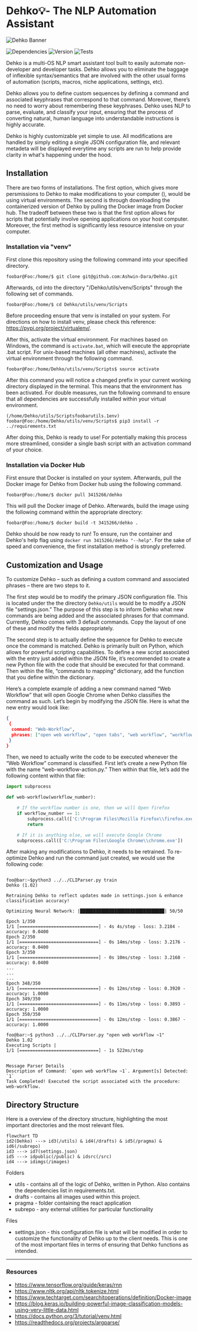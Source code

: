 # Dehko💡- The NLP Automation Assistant

![Dehko Banner](drafts/readme-logo/Dehko-Banner.png)


![Dependencies](https://img.shields.io/badge/Dependencies-Up%20to%20Date.-brightgreen) ![Version](https://img.shields.io/badge/Dehko%20Version-1.02-blue) ![Tests](https://img.shields.io/badge/Tests-65%20passing%2C%203%20failing-red)

Dehko is a multi-OS NLP smart assistant tool built to easily automate non-developer and developer tasks. Dehko allows you to eliminate the baggage of inflexible syntax/semantics that are involved with the other usual forms of automation (scripts, macros, niche applications, settings, etc). 

Dehko allows you to define custom sequences by defining a command and associated keyphrases that correspond to that command. Moreover, there’s no need to worry about remembering these keyphrases. Dehko uses NLP to parse, evaluate, and classify your input, ensuring that the process of converting natural, human language into understandable instructions is highly accurate. 

Dehko is highly customizable yet simple to use. All modifications are handled by simply editing a single JSON configuration file, and relevant metadeta will be displayed everytime any scripts are run to help provide clarity in what's happening under the hood. 


## Installation

There are two forms of installations. The first option, which gives more persmissions to Dehko to make modifications to your computer (), would be using virtual environments. The second is through downloading the containerized version of Dehko by pulling the Docker image from Docker hub. The tradeoff between these two is that the first option allows for scripts that potentially involve opening applications on your host computer. Moreover, the first method is significantly less resource intensive on your computer. 

### Installation via "venv"

First clone this repository using the following command into your specified directory. 

```console 
foobar@Foo:/home/$ git clone git@github.com:Ashwin-Dara/Dehko.git
```

Afterwards, cd into the directory "/Dehko/utils/venv/Scripts" through the following set of commands. 

```console
foobar@Foo:/home/$ cd Dehko/utils/venv/Scripts 
```
Before proceeding ensure that venv is installed on your system. For directions on how to install venv, please check this reference: https://pypi.org/project/virtualenv/. 

After this, activate the virtual environment. For machines based on Windows, the command is `activate.bat`, which will execute the appropriate .bat script. For unix-based machines (all other machines), activate the virtual environment through the following command. 
```console 
foobar@Foo:/home/Dehko/utils/venv/Scripts$ source activate
```
After this command you will notice a changed prefix in your current working directory displayed in the terminal. This means that the environment has been activated. For double measures, run the following command to ensure that all dependencies are successfully installed within your virtual environment. 

```console
(/home/Dehko/utils/Scriptsfoobarutils.1env) foobar@Foo:/home/Dehko/utils/venv/Scripts$ pip3 install -r ../requirements.txt
```

After doing this, Dehko is ready to use! For potentially making this process more streamlined, consider a single bash script with an activation command of your choice. 

### Installation via Docker Hub

First ensure that Docker is installed on your system. Afterwards, pull the Docker image for Dehko from Docker hub using the following command. 

```console
foobar@Foo:/home/$ docker pull 3415266/dehko
```
This will pull the Docker image of Dehko. Afterwards, build the image using the following command within the appropriate directory: 
```console 
foobar@Foo:/home/$ docker build -t 3415266/dehko .
```
Dehko should be now ready to run! To ensure, run the container and Dehko's help flag using `docker run 3415266/dehko "--help"`. For the sake of speed and convenience, the first installation method is strongly preferred. 

## Customization and Usage
To customize Dehko – such as defining a custom command and associated phrases – there are two steps to it. 

The first step would be to modify the primary JSON configuration file. This is located under the the directory `Dehko/utils` would be to modify a JSON file "settings.json.” The purpose of this step is to inform Dehko what new commands are being added and the associated phrases for that command. Currently, Dehko comes with 3 default commands. Copy the layout of one of these and modify the fields appropriately. 

The second step is to actually define the sequence for Dehko to execute once the command is matched. Dehko is primarily built on Python, which allows for powerful scripting capabilities. To define a new script associated with the entry just added within the JSON file, it’s recommended to create a new Python file with the code that should be executed for that command. Then within the file, “commands to mapping” dictionary, add the function that you define within the dictionary.

Here’s a complete example of adding a new command named “Web Workflow” that will open Google Chrome when Dehko classifies the command as such. Let’s begin by modifying the JSON file. Here is what the new entry would look like:

```json
{
 {
  command: "Web-Workflow", 
  phrases: ["open web workflow", "open tabs", "web workflow", "workflow"]
 }
}
```

Then, we need to actually write the code to be executed whenever the “Web Workflow” command is classified. First let’s create a new Python file with the name “web-workflow-action.py.” Then within that file, let’s add the following content within that file: 

```python
import subprocess

def web-workflow(workflow_number):

	# If the workflow number is one, then we will Open firefox
	if workflow_number == 1: 
		subprocess.call(['C:\Program Files\Mozilla Firefox\\firefox.exe'])
		return 

	# If it is anything else, we will execute Google Chrome
	subprocess.call(['C:\Program Files\Google Chrome\\chrome.exe'])	
```

After making any modifications to Dehko, it needs to be retrained. To re-optimize Dehko and run the command just created, we would use the following code: 
```console

foo@bar:~$python3 ../../CLIParser.py train
Dehko (1.02)

Retraining Dehko to reflect updates made in settings.json & enhance classification accuracy!

Optimizing Neural Network: |████████████████████████████████| 50/50

Epoch 1/350
1/1 [==============================] - 4s 4s/step - loss: 3.2184 - accuracy: 0.0400
Epoch 2/350
1/1 [==============================] - 0s 14ms/step - loss: 3.2176 - accuracy: 0.0400
Epoch 3/350
1/1 [==============================] - 0s 10ms/step - loss: 3.2168 - accuracy: 0.0400
...
...
...
Epoch 348/350
1/1 [==============================] - 0s 12ms/step - loss: 0.3920 - accuracy: 1.0000
Epoch 349/350
1/1 [==============================] - 0s 11ms/step - loss: 0.3893 - accuracy: 1.0000
Epoch 350/350
1/1 [==============================] - 0s 12ms/step - loss: 0.3867 - accuracy: 1.0000

foo@bar:~$ python3 ../../CLIParser.py "open web workflow ~1"
Dehko 1.02
Executing Scripts |
1/1 [==============================] - 1s 522ms/step


Message Parser Details
Description of Command: `open web workflow ~1`. Argument[s] Detected: `1`
Task Completed! Executed the script associated with the procedure: web-workflow.
```

## Directory Structure
Here is a overview of the directory structure, highlighting the most important directories and the most relevant files. 

```mermaid
flowchart TD
id2(Dehko) ---> id3(/utils) & id4(/drafts) & id5(/pragma) & id6(/subrepo)
id3 ---> id7(settings.json)
id5 ---> idpublic(/public) & idsrc(/src)
id4 ---> idimgs(/images)
```

Folders
- utils - contains all of the logic of Dehko, written in Python. Also contains the dependencies list in requirements.txt.
- drafts - contains all images used within this project. 
- pragma - folder containing the react application
- subrepo - any external utilities for particular functionality 

Files 
- settings.json - this configuration file is what will be modified in order to customize the functionality of Dehko up to the client needs. This is one of the most important files in terms of ensuring that Dehko functions as intended.

-----

### Resources
- https://www.tensorflow.org/guide/keras/rnn
- https://www.nltk.org/api/nltk.tokenize.html
- https://www.techtarget.com/searchitoperations/definition/Docker-image
- https://blog.keras.io/building-powerful-image-classification-models-using-very-little-data.html
- https://docs.python.org/3/tutorial/venv.html
- https://readthedocs.org/projects/argparse/